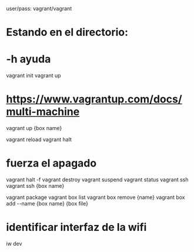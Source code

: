 user/pass: vagrant/vagrant

# Estando en el directorio:
# -h ayuda
vagrant init <box name>
vagrant up

# https://www.vagrantup.com/docs/multi-machine
vagrant up {box name}

vagrant reload
vagrant halt
# fuerza el apagado
vagrant halt -f
vagrant destroy
vagrant suspend
vagrant status
vagrant ssh
vagrant ssh {box name}

vagrant package
vagrant box list
vagrant box remove {name}
vagrant box add --name {box name} {box file}

# identificar interfaz de la wifi
iw dev